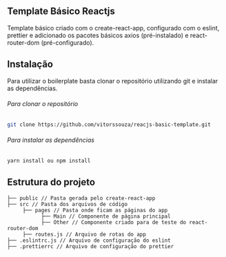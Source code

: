 ## Template Básico Reactjs

Template básico criado com o create-react-app, configurado com o eslint, prettier e adicionado os pacotes básicos axios (pré-instalado) e react-router-dom (pré-configurado).

## Instalação


Para utilizar o boilerplate basta clonar o repositório utilizando git e instalar as dependências.

###### Para clonar o repositório

```bash
git clone https://github.com/vitorssouza/reacjs-basic-template.git
```

###### Para instalar as dependências

```bash
yarn install ou npm install
```

## Estrutura do projeto

```
├── public // Pasta gerada pelo create-react-app
├── src // Pasta dos arquivos de código
     ├── pages // Pasta onde ficam as páginas do app
           ├── Main // Componente de página principal
           ├── Other // Componente criado para de teste do react-router-dom
     ├── routes.js // Arquivo de rotas do app
├── .eslintrc.js // Arquivo de configuração do eslint
├── .prettierrc // Arquivo de configuração do prettier

```
